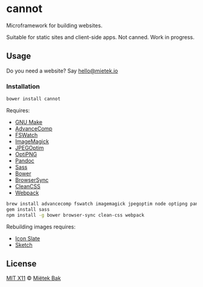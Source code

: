 cannot
======

Microframework for building websites.

Suitable for static sites and client-side apps.  Not canned.  Work in progress.


Usage
-----

Do you need a website?  Say hello@mietek.io


### Installation

```sh
bower install cannot
```

Requires:

- [GNU Make](http://gnu.org/software/make/)
- [AdvanceComp](http://advancemame.sourceforge.net/comp-readme.html)
- [FSWatch](https://github.com/emcrisostomo/fswatch/)
- [ImageMagick](http://www.imagemagick.org/)
- [JPEGOptim](https://github.com/tjko/jpegoptim/)
- [OptiPNG](http://optipng.sourceforge.net/)
- [Pandoc](http://johnmacfarlane.net/pandoc/)
- [Sass](http://sass-lang.com/)
- [Bower](http://bower.io/)
- [BrowserSync](http://www.browsersync.io/)
- [CleanCSS](https://github.com/jakubpawlowicz/clean-css/)
- [Webpack](http://webpack.github.io/)

```sh
brew install advancecomp fswatch imagemagick jpegoptim node optipng pandoc
gem install sass
npm install -g bower browser-sync clean-css webpack
```

Rebuilding images requires:

- [Icon Slate](http://www.kodlian.com/apps/icon-slate/)
- [Sketch](http://bohemiancoding.com/sketch/)


License
-------

[MIT X11](https://github.com/mietek/license/blob/master/LICENSE.md) © [Miëtek Bak](http://mietek.io/)
